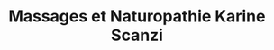---
title: "Massages et Naturopathie Karine Scanzi"
url: /soustons/massages-et-naturopathie-karine-scanzi/
shop: massage
---